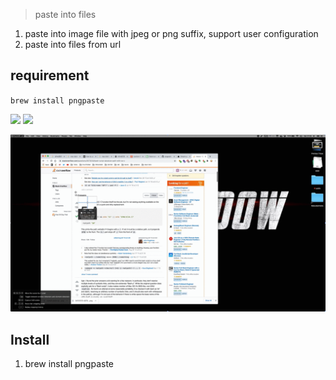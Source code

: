 > paste into files

1. paste into image file with jpeg or png suffix, support user configuration
2. paste into files from url

## requirement

`brew install pngpaste`



![](https://img.shields.io/badge/version-v1.2-green?style=for-the-badge)
[![](https://img.shields.io/badge/download-click-blue?style=for-the-badge)](https://github.com/alanhe421/alfred-workflows/raw/master/paste-into-files/Paste%20into%20files.alfredworkflow)




<!-- more -->

![](./screenshot.gif)

## Install

1. brew install pngpaste
